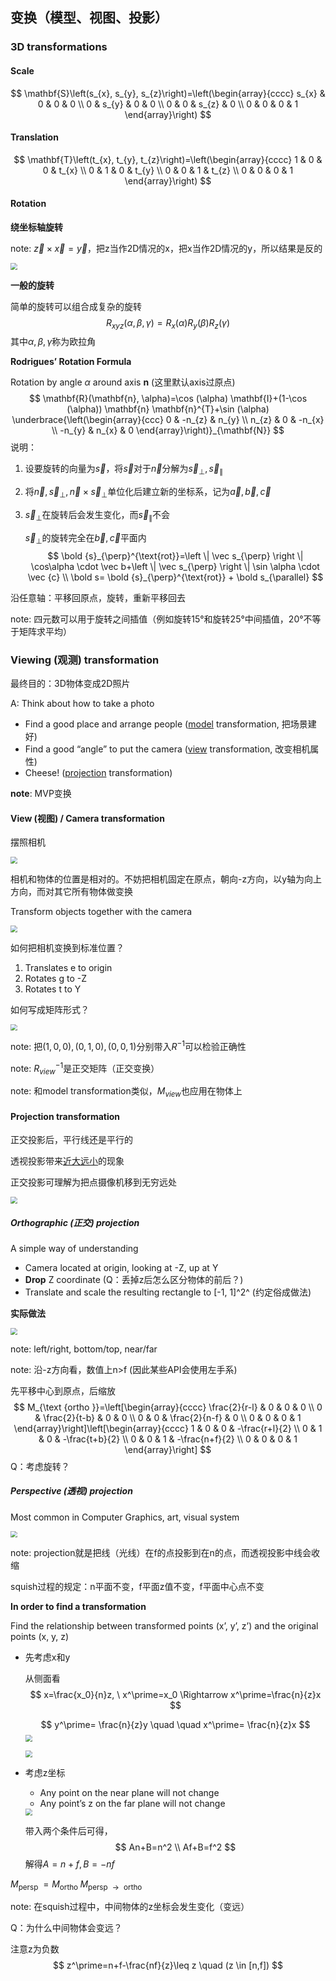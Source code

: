 ## 变换（模型、视图、投影）

### 3D transformations

#### Scale

$$
\mathbf{S}\left(s_{x}, s_{y}, s_{z}\right)=\left(\begin{array}{cccc}
s_{x} & 0 & 0 & 0 \\
0 & s_{y} & 0 & 0 \\
0 & 0 & s_{z} & 0 \\
0 & 0 & 0 & 1
\end{array}\right)
$$
#### Translation

$$
\mathbf{T}\left(t_{x}, t_{y}, t_{z}\right)=\left(\begin{array}{cccc}
1 & 0 & 0 & t_{x} \\
0 & 1 & 0 & t_{y} \\
0 & 0 & 1 & t_{z} \\
0 & 0 & 0 & 1
\end{array}\right)
$$

#### Rotation

**绕坐标轴旋转**

note: $\vec z \times \vec x =\vec y$，把z当作2D情况的x，把x当作2D情况的y，所以结果是反的

<img src="img/lec4-rotation3D.png" style="zoom:67%;" />

**一般的旋转**

简单的旋转可以组合成复杂的旋转
$$
R_{xyz}(\alpha,\beta,\gamma)=R_{x}(\alpha)R_{y}(\beta)R_z(\gamma)
$$
其中$\alpha,\beta,\gamma$称为欧拉角

**Rodrigues’ Rotation Formula**

Rotation by angle $\alpha$ around axis $\mathbf{n}$ (这里默认axis过原点)
$$
\mathbf{R}(\mathbf{n}, \alpha)=\cos (\alpha) \mathbf{I}+(1-\cos (\alpha)) \mathbf{n} \mathbf{n}^{T}+\sin (\alpha) \underbrace{\left(\begin{array}{ccc}
0 & -n_{z} & n_{y} \\
n_{z} & 0 & -n_{x} \\
-n_{y} & n_{x} & 0
\end{array}\right)}_{\mathbf{N}}
$$
说明：

1. 设要旋转的向量为$\vec s$，将$\vec s$对于$\vec n$分解为$\vec s_{\perp},\vec s_{\parallel}$

2. 将$\vec {n},\vec s_{\perp},\vec n \times \vec s_{\perp}$单位化后建立新的坐标系，记为$\vec {a},\vec{b},\vec {c}$

3. $\vec s_{\perp}$在旋转后会发生变化，而$\vec s_{\parallel}$不会

   $\vec s_{\perp}$的旋转完全在$\vec b,\vec c$平面内
   $$
   \bold {s}_{\perp}^{\text{rot}}=\left \| \vec s_{\perp} \right \| \cos\alpha \cdot \vec b+\left \| \vec s_{\perp} \right \|  \sin \alpha \cdot \vec {c} \\
   \bold s= \bold {s}_{\perp}^{\text{rot}} + \bold s_{\parallel}
   $$

沿任意轴：平移回原点，旋转，重新平移回去

note: 四元数可以用于旋转之间插值（例如旋转15°和旋转25°中间插值，20°不等于矩阵求平均）



### Viewing (观测) transformation

最终目的：3D物体变成2D照片

A: Think about how to take a photo

- Find a good place and arrange people (<u>model</u> transformation, 把场景建好)
- Find a good “angle” to put the camera (<u>view</u> transformation, 改变相机属性)
- Cheese! (<u>projection</u> transformation)

**note**: MVP变换

#### View (视图) / Camera transformation

摆照相机

<img src="img/lec4-camera.png" style="zoom:67%;" />

相机和物体的位置是相对的。不妨把相机固定在原点，朝向-z方向，以y轴为向上方向，而对其它所有物体做变换

Transform objects together with the camera

<img src="img/lec4-fix-camera.png" style="zoom:67%;" />

如何把相机变换到标准位置？

1. Translates e to origin
2. Rotates g to -Z
3. Rotates t to Y

如何写成矩阵形式？

<img src="img/lec4-M-view.png" style="zoom:67%;" />

note: 把$(1,0,0),(0,1,0),(0,0,1)$分别带入$R^{-1}$可以检验正确性

note: $R_{view}^{-1}$是正交矩阵（正交变换）

note: 和model transformation类似，$M_{view}$也应用在物体上



#### Projection transformation

正交投影后，平行线还是平行的

透视投影带来<u>近大远小</u>的现象

正交投影可理解为把点摄像机移到无穷远处

<img src="img/lec4-projection.png" style="zoom: 67%;" />

##### Orthographic (正交) projection

A simple way of understanding

- Camera located at origin, looking at -Z, up at Y
- **Drop** Z coordinate (Q：丢掉z后怎么区分物体的前后？)
- Translate and scale the resulting rectangle to [-1, 1]^2^ (约定俗成做法)

**实际做法**

<img src="img/lec4-orthographic-projection.png" style="zoom:67%;" />

note: left/right, bottom/top, near/far

note: 沿-z方向看，数值上n>f (因此某些API会使用左手系)

先平移中心到原点，后缩放
$$
M_{\text {ortho }}=\left[\begin{array}{cccc}
\frac{2}{r-l} & 0 & 0 & 0 \\
0 & \frac{2}{t-b} & 0 & 0 \\
0 & 0 & \frac{2}{n-f} & 0 \\
0 & 0 & 0 & 1
\end{array}\right]\left[\begin{array}{cccc}
1 & 0 & 0 & -\frac{r+l}{2} \\
0 & 1 & 0 & -\frac{t+b}{2} \\
0 & 0 & 1 & -\frac{n+f}{2} \\
0 & 0 & 0 & 1
\end{array}\right]
$$
Q：考虑旋转？



##### Perspective (透视) projection

Most common in Computer Graphics, art, visual system

<img src="img/lec4-perspective-projection.png" style="zoom:67%;" />

note: projection就是把线（光线）在f的点投影到在n的点，而透视投影中线会收缩

squish过程的规定：n平面不变，f平面z值不变，f平面中心点不变

**In order to find a transformation**

Find the relationship between transformed points (x’, y’, z’) and the original points (x, y, z)

- 先考虑x和y

  从侧面看
  $$
  x=\frac{x_0}{n}z, \ x^\prime=x_0 \Rightarrow x^\prime=\frac{n}{z}x
  $$
  
  $$
  y^\prime= \frac{n}{z}y \quad \quad x^\prime= \frac{n}{z}x
  $$
  <img src="img/lec4-perspective-trans0.png" style="zoom:67%;" />

  <img src="img/lec4-perspective-trans1.png" style="zoom:67%;" />

- 考虑z坐标

  - Any point on the near plane will not change
  - Any point’s z on the far plane will not change

  <img src="img/lec4-perspective-trans2.png" style="zoom:67%;" />

  带入两个条件后可得，
  $$
  An+B=n^2 \\
  Af+B=f^2
  $$
  解得$A=n+f,B=-nf$



$M_{\text {persp }}=M_{\text {ortho }} M_{\text {persp } \rightarrow \text { ortho }}$

note: 在squish过程中，中间物体的z坐标会发生变化（变远）

Q：为什么中间物体会变远？

注意z为负数
$$
z^\prime=n+f-\frac{nf}{z}\leq z \quad (z \in [n,f])
$$